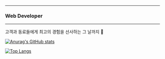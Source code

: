 ----------------------------

### Web Developer

--------------------

고객과 동료들에게 최고의 경험을 선사하는 그 날까지 :runner:



[![Anurag's GitHub stats](https://github-readme-stats.vercel.app/api?username=hobinLee)](https://github.com/anuraghazra/github-readme-stats)



[![Top Langs](https://github-readme-stats.vercel.app/api/top-langs/?username=hobinLee&layout=compact)](https://github.com/anuraghazra/github-readme-stats)


